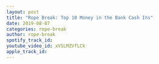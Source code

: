 ```yaml
---
layout: post
title: "Rope Break: Top 10 Money in the Bank Cash Ins"
date: 2019-08-07
categories: rope-break
author: rope-break
spotify_track_id: 
youtube_video_id: xVSLMZVfLCk
apple_track_id: 
---
```

